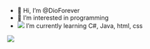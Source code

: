 - 👋 Hi, I’m @DioForever
- 👀 I’m interested in programming 
- <img src="https://i.pinimg.com/236x/02/55/3a/02553ab35a4a3541b9fb3bc8f1fad1bc.jpg"> I’m currently learning C#, Java, html, css

<!---
DioForever/DioForever is a ✨ special ✨ repository because its `README.md` (this file) appears on your GitHub profile.
You can click the Preview link to take a look at your changes.
--->

<img src="https://github-readme-stats.vercel.app/api?username=DioForever&&show_icons=true&title_color=FFC300&icon_color=bb2acf&text_color=daf7dc&bg_color=151515">

